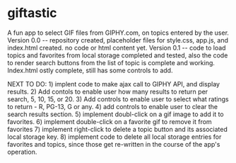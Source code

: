 # giftastic
A fun app to select GIF files from GIPHY.com, on topics entered by the user.
Version 0.0 -- repository created, placeholder files for style.css, app.js, and index.html created. no code or html content yet.
Version 0.1 -- code to load topics and favorites from local storage completed and tested, also the code to render search buttons from the list of topic is complete and working. Index.html ostly complete, still has some controls to add.

NEXT TO DO: 1) implent code to make ajax call to GIPHY  API, and display results.
2) Add contols to enable user how many results to return per search, 5, 10, 15, or 20.
3) Add controls to enable user to select what ratings to return - R, PG-13, G or any.
4) add controls to enable user to clear the search results section.
5) implement doubl-click on a gif image to add it to favorites.
6) implement double-click on a favorite gif to remove it from favorites
7) implement right-click to delete a topic button and its associated local storage key.
8) implement code to delete all local storage entries for favorites and topics, since those get re-written in the course of the app's operation.
